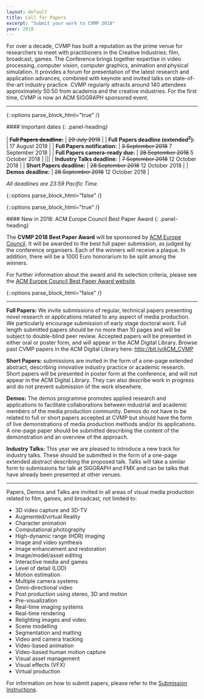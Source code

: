 ```yaml
---
layout: default
title: Call for Papers
excerpt: "Submit your work to CVMP 2018"
year: 2018
---
```

 
For over a decade, CVMP has built a reputation as the prime venue for researchers to meet with practitioners in the Creative Industries: film, broadcast, games. The Conference brings together expertise in video processing, computer vision, computer graphics, animation and physical simulation. It provides a forum for presentation of the latest research and application advances, combined with keynote and invited talks on state-of-the-art industry practice. CVMP regularly attracts around 140 attendees approximately 50:50 from academia and the creative industries. For the first time, CVMP is now an ACM SIGGRAPH sponsored event.

---

{::options parse_block_html="true" /}

<div class="panel panel-info">
#### Important dates
{: .panel-heading}
<div class="panel-body">

| ~~__Full Papers deadline:__~~ | ~~20 July 2018~~ |
| __Full Papers deadline (extended<sup>2</sup>):__ | 17 August 2018 |
| __Full Papers notification:__ | ~~3 September 2018~~ 7 September 2018 |
| __Full Papers camera-ready due:__ | ~~28 September 2018~~ 5 October 2018 |
|||
| __Industry Talks deadline:__ | ~~7 September 2018~~ 12 October 2018 |
| __Short Papers deadline:__ | ~~28 September 2018~~ 12 October 2018 |
| __Demos deadline:__ | ~~28 September 2018~~ 12 October 2018 |

*All deadlines are 23:59 Pacific Time.*

</div>
</div>

{::options parse_block_html="false" /}

{::options parse_block_html="true" /}

<div class="panel panel-success">
#### New in 2018: ACM Europe Council Best Paper Award
{: .panel-heading}
<div class="panel-body">

The __CVMP 2018 Best Paper Award__ will be sponsored by [ACM Europe Council](http://europe.acm.org/).
It will be awarded to the best full paper submission, as judged by the conference organisers.
Each of the winners will receive a plaque.
In addition, there will be a 1000 Euro honorarium to be split among the winners.

For further information about the award and its selection criteria, please see the [ACM Europe Council Best Paper Award website](http://europe.acm.org/best-paper-awards-conferences.html).

</div>
</div>

{::options parse_block_html="false" /}

---
 
**Full Papers:**
We invite submissions of regular, technical papers presenting novel research or applications related to any aspect of media production. We particularly encourage submission of early stage doctoral work. Full length submitted papers should be no more than 10 pages and will be subject to double-blind peer review. Accepted papers will be presented in either oral or poster form, and will appear in the ACM Digital Library. Browse past CVMP papers in the ACM Digital Library here: <http://bit.ly/ACM_CVMP>
 
**Short Papers:**
submissions are invited in the form of a one-page extended abstract, describing innovative industry practice or academic research. Short papers will be presented in poster form at the conference, and will not appear in the ACM Digital Library. They can also describe work in progress and do not prevent submission of the work elsewhere.
 
**Demos:**
The demos programme promotes applied research and applications to facilitate collaborations between industrial and academic members of the media production community. Demos do not have to be related to full or short papers accepted at CVMP but should have the form of live demonstrations of media production methods and/or its applications. A one-page paper should be submitted describing the content of the demonstration and an overview of the approach.
 
**Industry Talks:**
This year we are pleased to introduce a new track for industry talks. These should be submitted in the form of a one-page extended abstract describing the proposed talk. Talks will take a similar form to submissions for talk at SIGGRAPH and FMX and can be talks that have already been presented at other venues.

---
 
Papers, Demos and Talks are invited in all areas of visual media production related to film, games, and broadcast, not limited to:

- 3D video capture and 3D-TV
- Augmented/virtual Reality
- Character animation
- Computational photography
- High-dynamic range (HDR) imaging
- Image and video synthesis
- Image enhancement and restoration
- Image/model/asset editing
- Interactive media and games
- Level of detail (LOD)
- Motion estimation
- Multiple camera systems
- Omni-directional video
- Post production using stereo, 3D and motion
- Pre-visualization
- Real-time imaging systems
- Real-time rendering
- Relighting images and video
- Scene modelling
- Segmentation and matting
- Video and camera tracking
- Video-based animation
- Video-based human motion capture
- Visual asset management
- Visual effects (VFX)
- Virtual production
 
For information on how to submit papers, please refer to the [Submission Instructions]({{site.baseurl}}/{{page.year}}/submission-instructions/).

